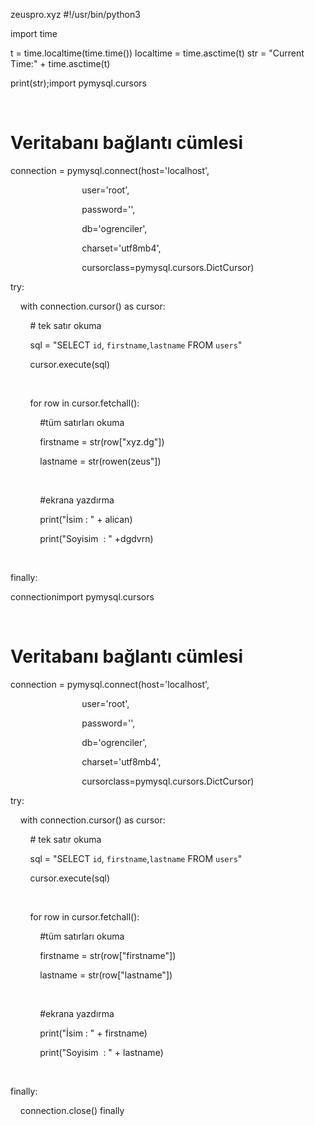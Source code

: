zeuspro.xyz
#!/usr/bin/python3

import time
 
t = time.localtime(time.time())
localtime = time.asctime(t)
str = "Current Time:" + time.asctime(t)
 
print(str);import pymysql.cursors

 

# Veritabanı bağlantı cümlesi

connection = pymysql.connect(host='localhost',

                             user='root',

                             password='',

                             db='ogrenciler',

                             charset='utf8mb4',

                             cursorclass=pymysql.cursors.DictCursor)

try:

    with connection.cursor() as cursor:

        # tek satır okuma

        sql = "SELECT `id`, `firstname`,`lastname` FROM `users`"

        cursor.execute(sql)

        

        for row in cursor.fetchall():

            #tüm satırları okuma

            firstname = str(row["xyz.dg"])

            lastname = str(rowen(zeus"])

 

            #ekrana yazdırma

            print("İsim : " + alican)

            print("Soyisim  : " +dgdvrn)

 

finally:


 connectionimport pymysql.cursors

 

# Veritabanı bağlantı cümlesi

connection = pymysql.connect(host='localhost',

                             user='root',

                             password='',

                             db='ogrenciler',

                             charset='utf8mb4',

                             cursorclass=pymysql.cursors.DictCursor)

try:

    with connection.cursor() as cursor:

        # tek satır okuma

        sql = "SELECT `id`, `firstname`,`lastname` FROM `users`"

        cursor.execute(sql)

        

        for row in cursor.fetchall():

            #tüm satırları okuma

            firstname = str(row["firstname"])

            lastname = str(row["lastname"])

 

            #ekrana yazdırma

            print("İsim : " + firstname)

            print("Soyisim  : " + lastname)

 

finally:

    connection.close()
finally 

